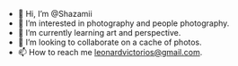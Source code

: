- 👋 Hi, I’m @Shazamii
- 👀 I’m interested in photography and people photography. 
- 🌱 I’m currently learning art and perspective.
- 💞️ I’m looking to collaborate on a cache of photos.
- 📫 How to reach me leonardvictorios@gmail.com. 

<!---
Shazamii/Shazamii is a ✨ special ✨ repository because its `README.md` (this file) appears on your GitHub profile.
You can click the Preview link to take a look at your changes.
--->
